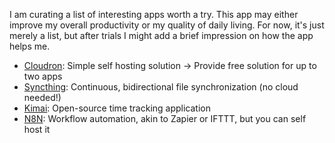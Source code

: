 I am curating a list of interesting apps worth a try. This app may either improve my overall productivity or my quality of daily living. For now, it's just merely a list, but after trials I might add a brief impression on how the app helps me.
- [Cloudron](https://www.cloudron.io/appstatus.html): Simple self hosting solution $\to$ Provide free solution for up to two apps
- [Syncthing](https://syncthing.net/): Continuous, bidirectional file synchronization (no cloud needed!)
- [Kimai](https://www.kimai.org/demo/): Open-source time tracking application
- [N8N](https://n8n.io/): Workflow automation, akin to Zapier or IFTTT, but you can self host it
